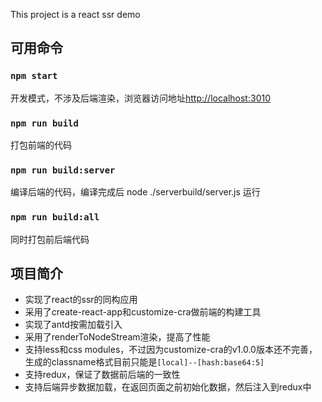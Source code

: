 This project is a react ssr demo

## 可用命令

### `npm start`

开发模式，不涉及后端渲染，浏览器访问地址[http://localhost:3010](http://localhost:3010)

### `npm run build`

打包前端的代码

### `npm run build:server`

编译后端的代码，编译完成后 node ./serverbuild/server.js 运行

### `npm run build:all`

同时打包前后端代码


## 项目简介

* 实现了react的ssr的同构应用
* 采用了create-react-app和customize-cra做前端的构建工具
* 实现了antd按需加载引入
* 采用了renderToNodeStream渲染，提高了性能
* 支持less和css modules，不过因为customize-cra的v1.0.0版本还不完善，生成的classname格式目前只能是`[local]--[hash:base64:5]`
* 支持redux，保证了数据前后端的一致性
* 支持后端异步数据加载，在返回页面之前初始化数据，然后注入到redux中